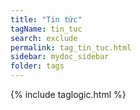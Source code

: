 ```yaml
---
title: "Tin tức"
tagName: tin_tuc
search: exclude
permalink: tag_tin_tuc.html
sidebar: mydoc_sidebar
folder: tags
---
```

{% include taglogic.html %}

